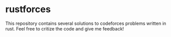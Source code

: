 # rustforces

This repository contains several solutions to codeforces problems written in rust. Feel free to critize the code and give me feedback!

